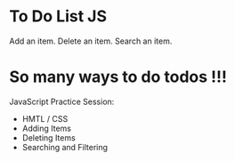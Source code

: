 # To Do List JS

Add an item. Delete an item. Search an item.

# So many ways to do todos !!!

JavaScript Practice Session:

- HMTL / CSS
- Adding Items
- Deleting Items
- Searching and Filtering

